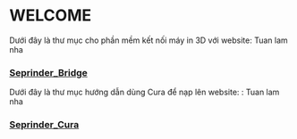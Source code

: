 # WELCOME
Dưới đây là thư mục cho phần mềm kết nối máy in 3D với website: Tuan lam nha
### [Seprinder_Bridge](https://github.com/seprinder/Seprinder_Bridge)

Dưới đây là thư mục hướng dẫn dùng Cura để nạp lên website: : Tuan lam nha
### [Seprinder_Cura](https://github.com/seprinder/Seprinder_Cura)
